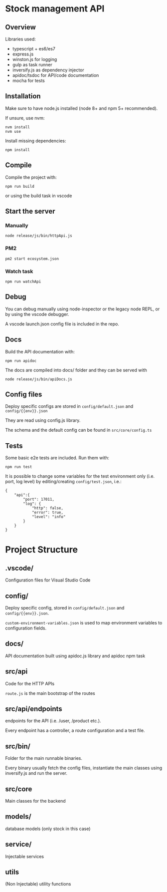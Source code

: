# Stock management API

## Overview

Libraries used:

- typescript + es6/es7
- express.js
- winston.js for logging
- gulp as task runner
- inversify.js as dependency injector
- apidoc/tsdoc for API/code documentation
- mocha for tests

## Installation

Make sure to have node.js installed (node 8+ and npm 5+ recommended).

If unsure, use nvm:

    nvm install
    nvm use

Install missing dependencies:

    npm install


## Compile

Compile the project with:

    npm run build

or using the build task in vscode



## Start the server

### Manually

    node release/js/bin/httpApi.js

### PM2

    pm2 start ecosystem.json

### Watch task

    npm run watchApi

## Debug

You can debug manually using node-inspector or the legacy node REPL, or by using the vscode debugger.

A vscode launch.json config file is included in the repo.

## Docs

Build the API documentation with:

    npm run apidoc

The docs are compiled into docs/ folder and they can be served with

    node release/js/bin/apiDocs.js




## Config files

Deploy specific configs are stored in `config/default.json` and `config/{{env}}.json`

They are read using config.js library.

The schema and the default config can be found in `src/core/config.ts`

## Tests

Some basic e2e tests are included. Run them with:

    npm run test

It is possible to change some variables for the test environment only (i.e. port, log level) by editing/creating `config/test.json`, i.e.:

    {
        "api":{
            "port": 17011,
            "log": {
                "http": false,
                "error": true,
                "level": "info"
            }
        }
    }
    
# Project Structure

## .vscode/

Configuration files for Visual Studio Code

## config/

Deploy specific config, stored in `config/default.json` and `config/{{env}}.json`.

`custom-environment-variables.json` is used to map environment variables to configuration fields.

## docs/

API documentation built using apidoc.js library and apidoc npm task

## src/api

Code for the HTTP APIs

`route.js` is the main bootstrap of the routes

## src/api/endpoints

endpoints for the API (i.e. /user, /product etc.).

Every endpoint has a controller, a route configuration and a test file.

## src/bin/

Folder for the main runnable binaries.

Every binary usually fetch the config files, instantiate the main classes using inversify.js and run the server.

## src/core

Main classes for the backend

## models/

database models (only stock in this case)

## service/

Injectable services

## utils

(Non Injectable) utility functions

